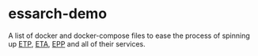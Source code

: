 # essarch-demo


A list of docker and docker-compose files to ease the process of spinning up [ETP](https://github.com/ESSolutions/ESSArch_Tools_Producer), [ETA](https://github.com/ESSolutions/ESSArch_Tools_Archive), [EPP](https://github.com/ESSolutions/ESSArch_EPP) and all of their services.

